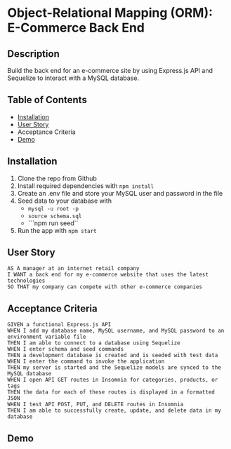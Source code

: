 # Object-Relational Mapping (ORM): E-Commerce Back End

## Description
Build the back end for an e-commerce site by using Express.js API and Sequelize to interact with a MySQL database.

## Table of Contents
- [Installation](#installation)
- [User Story](#userstory)
- Acceptance Criteria
- [Demo](#demo)

## Installation
1. Clone the repo from Github
2. Install required dependencies with ```npm install```
3. Create an .env file and store your MySQL user and password in the file
4. Seed data to your database with 
   - ```mysql -u root -p```
   - ```source schema.sql```
   - ```npm run seed``
5. Run the app with ```npm start```

## User Story
    AS A manager at an internet retail company
    I WANT a back end for my e-commerce website that uses the latest technologies
    SO THAT my company can compete with other e-commerce companies

## Acceptance Criteria
    GIVEN a functional Express.js API
    WHEN I add my database name, MySQL username, and MySQL password to an environment variable file
    THEN I am able to connect to a database using Sequelize
    WHEN I enter schema and seed commands
    THEN a development database is created and is seeded with test data
    WHEN I enter the command to invoke the application
    THEN my server is started and the Sequelize models are synced to the MySQL database
    WHEN I open API GET routes in Insomnia for categories, products, or tags
    THEN the data for each of these routes is displayed in a formatted JSON
    WHEN I test API POST, PUT, and DELETE routes in Insomnia
    THEN I am able to successfully create, update, and delete data in my database
    
## Demo
